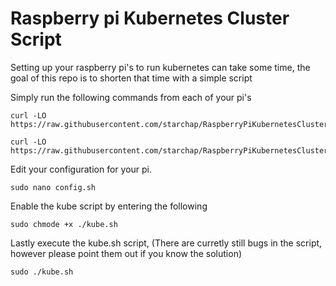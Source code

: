 # Raspberry pi Kubernetes Cluster Script
Setting up your raspberry pi's to run kubernetes can take some time, the goal of this repo is to shorten that time with a simple script

Simply run the following commands from each of your pi's

```console
curl -LO https://raw.githubusercontent.com/starchap/RaspberryPiKubernetesClusterScript/master/kube.sh
```

```console
curl -LO https://raw.githubusercontent.com/starchap/RaspberryPiKubernetesClusterScript/master/config.sh
```

Edit your configuration for your pi.

```console
sudo nano config.sh
```

Enable the kube script by entering the following

```console
sudo chmode +x ./kube.sh
```

Lastly execute the kube.sh script, (There are curretly still bugs in the script, however please point them out if you know the solution)

```console
sudo ./kube.sh
```
